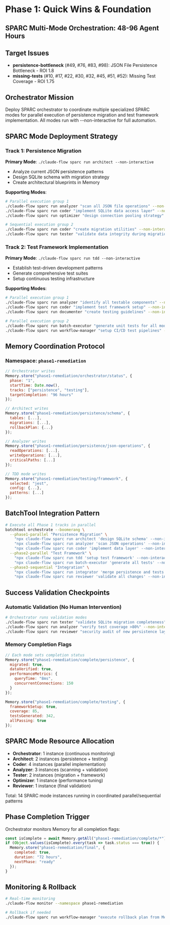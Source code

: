# Phase 1: Quick Wins & Foundation

## SPARC Multi-Mode Orchestration: 48-96 Agent Hours

## Target Issues
- **persistence-bottleneck** (#49, #76, #83, #98): JSON File Persistence Bottleneck - ROI 1.8
- **missing-tests** (#10, #17, #22, #30, #32, #45, #51, #52): Missing Test Coverage - ROI 1.75

## Orchestrator Mission
Deploy SPARC orchestrator to coordinate multiple specialized SPARC modes for parallel execution of persistence migration and test framework implementation. All modes run with --non-interactive for full automation.

## SPARC Mode Deployment Strategy

### Track 1: Persistence Migration
**Primary Mode**: `./claude-flow sparc run architect --non-interactive`
- Analyze current JSON persistence patterns
- Design SQLite schema with migration strategy
- Create architectural blueprints in Memory

**Supporting Modes**:
```bash
# Parallel execution group 1
./claude-flow sparc run analyzer "scan all JSON file operations" --non-interactive
./claude-flow sparc run coder "implement SQLite data access layer" --non-interactive
./claude-flow sparc run optimizer "design connection pooling strategy" --non-interactive

# Sequential execution group 2
./claude-flow sparc run coder "create migration utilities" --non-interactive
./claude-flow sparc run tester "validate data integrity during migration" --non-interactive
```

### Track 2: Test Framework Implementation
**Primary Mode**: `./claude-flow sparc run tdd --non-interactive`
- Establish test-driven development patterns
- Generate comprehensive test suites
- Setup continuous testing infrastructure

**Supporting Modes**:
```bash
# Parallel execution group 1
./claude-flow sparc run analyzer "identify all testable components" --non-interactive
./claude-flow sparc run coder "implement test framework setup" --non-interactive
./claude-flow sparc run documenter "create testing guidelines" --non-interactive

# Parallel execution group 2
./claude-flow sparc run batch-executor "generate unit tests for all modules" --non-interactive
./claude-flow sparc run workflow-manager "setup CI/CD test pipelines" --non-interactive
```

## Memory Coordination Protocol

### Namespace: `phase1-remediation`

```javascript
// Orchestrator writes
Memory.store("phase1-remediation/orchestrator/status", {
  phase: "1",
  startTime: Date.now(),
  tracks: ["persistence", "testing"],
  targetCompletion: "96 hours"
});

// Architect writes
Memory.store("phase1-remediation/persistence/schema", {
  tables: [...],
  migrations: [...],
  rollbackPlan: {...}
});

// Analyzer writes  
Memory.store("phase1-remediation/persistence/json-operations", {
  readOperations: [...],
  writeOperations: [...],
  criticalPaths: [...]
});

// TDD mode writes
Memory.store("phase1-remediation/testing/framework", {
  selected: "jest",
  config: {...},
  patterns: [...]
});
```

## BatchTool Integration Pattern

```bash
# Execute all Phase 1 tracks in parallel
batchtool orchestrate --boomerang \
  --phase1-parallel "Persistence Migration" \
    "npx claude-flow sparc run architect 'design SQLite schema' --non-interactive" \
    "npx claude-flow sparc run analyzer 'scan JSON operations' --non-interactive" \
    "npx claude-flow sparc run coder 'implement data layer' --non-interactive" \
  --phase2-parallel "Test Framework" \
    "npx claude-flow sparc run tdd 'setup test framework' --non-interactive" \
    "npx claude-flow sparc run batch-executor 'generate all tests' --non-interactive" \
  --phase3-sequential "Integration" \
    "npx claude-flow sparc run integrator 'merge persistence and tests' --non-interactive" \
    "npx claude-flow sparc run reviewer 'validate all changes' --non-interactive"
```

## Success Validation Checkpoints

### Automatic Validation (No Human Intervention)
```bash
# Orchestrator runs validation modes
./claude-flow sparc run tester "validate SQLite migration completeness" --non-interactive
./claude-flow sparc run analyzer "verify test coverage >80%" --non-interactive
./claude-flow sparc run reviewer "security audit of new persistence layer" --non-interactive
```

### Memory Completion Flags
```javascript
// Each mode sets completion status
Memory.store("phase1-remediation/complete/persistence", {
  migrated: true,
  dataVerified: true,
  performanceMetrics: {
    queryTime: "8ms",
    concurrentConnections: 150
  }
});

Memory.store("phase1-remediation/complete/testing", {
  frameworkSetup: true,
  coverage: 85,
  testsGenerated: 342,
  allPassing: true
});
```

## SPARC Mode Resource Allocation
- **Orchestrator**: 1 instance (continuous monitoring)
- **Architect**: 2 instances (persistence + testing)
- **Coder**: 4 instances (parallel implementation)
- **Analyzer**: 3 instances (scanning + validation)
- **Tester**: 2 instances (migration + framework)
- **Optimizer**: 1 instance (performance tuning)
- **Reviewer**: 1 instance (final validation)

Total: 14 SPARC mode instances running in coordinated parallel/sequential patterns

## Phase Completion Trigger
Orchestrator monitors Memory for all completion flags:
```javascript
const isComplete = await Memory.getAll("phase1-remediation/complete/*");
if (Object.values(isComplete).every(task => task.status === true)) {
  Memory.store("phase1-remediation/final", {
    completed: true,
    duration: "72 hours",
    nextPhase: "ready"
  });
}
```

## Monitoring & Rollback
```bash
# Real-time monitoring
./claude-flow monitor --namespace phase1-remediation

# Rollback if needed
./claude-flow sparc run workflow-manager "execute rollback plan from Memory" --non-interactive
```